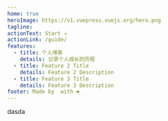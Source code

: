 ```yaml
---
home: true
heroImage: https://v1.vuepress.vuejs.org/hero.png
tagline:
actionText: Start →
actionLink: /guide/
features:
  - title: 个人博客
    details: 记录个人成长的历程
  - title: Feature 2 Title
    details: Feature 2 Description
  - title: Feature 3 Title
    details: Feature 3 Description
footer: Made by  with ❤️
---
```


dasda
